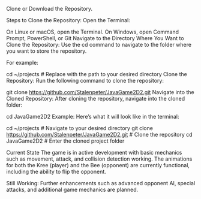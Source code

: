 Clone or Download the Repository.

Steps to Clone the Repository:
Open the Terminal:

On Linux or macOS, open the Terminal.
On Windows, open Command Prompt, PowerShell, or Git 
Navigate to the Directory Where You Want to Clone the Repository: Use the cd command to navigate to the folder where you want to store the repository.

For example:

cd ~/projects  # Replace with the path to your desired directory
Clone the Repository: Run the following command to clone the repository:

git clone https://github.com/Stalenpeter/JavaGame2D2.git
Navigate into the Cloned Repository: After cloning the repository, navigate into the cloned folder:

cd JavaGame2D2
Example:
Here’s what it will look like in the terminal:

cd ~/projects  # Navigate to your desired directory
git clone https://github.com/Stalenpeter/JavaGame2D2.git  # Clone the repository
cd JavaGame2D2  # Enter the cloned project folder

Current State
The game is in active development with basic mechanics such as movement, attack, and collision detection working. The animations for both the Kree (player) and the Bee (opponent) are currently functional, including the ability to flip the opponent.

Still Working: Further enhancements such as advanced opponent AI, special attacks, and additional game mechanics are planned.